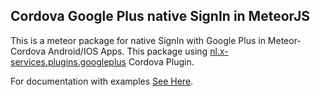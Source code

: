 Cordova Google Plus native SignIn in MeteorJS
-----------------------------
This is a meteor package for native SignIn with Google Plus in Meteor-Cordova Android/IOS Apps. 
This package using [nl.x-services.plugins.googleplus](http://plugins.cordova.io/#/package/nl.x-services.plugins.googleplus) Cordova Plugin.

For documentation with examples [See Here](https://github.com/sujith3g/meteor-g-plus).
